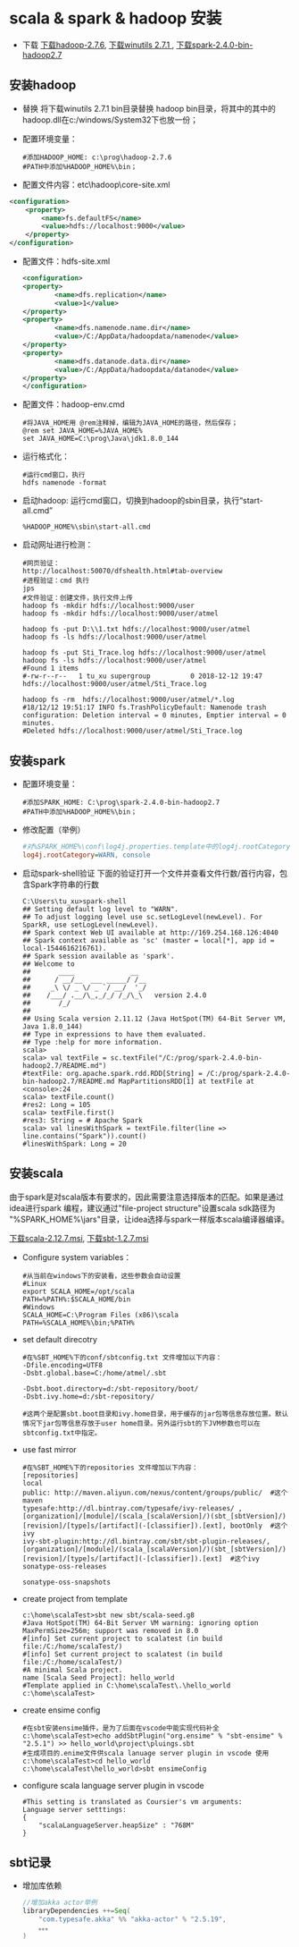 
# scala & spark & hadoop 安装

- 下载
  [下载hadoop-2.7.6](http://mirrors.hust.edu.cn/apache/hadoop/common/hadoop-2.7.6/hadoop-2.7.6.tar.gz), [下载winutils 2.7.1 ](https://github.com/steveloughran/winutils), [下载spark-2.4.0-bin-hadoop2.7](http://mirrors.tuna.tsinghua.edu.cn/apache/spark/spark-2.4.0/spark-2.4.0-bin-hadoop2.7.tgz)

## 安装hadoop
- 替换
  将下载winutils 2.7.1 bin目录替换 hadoop bin目录，将其中的其中的hadoop.dll在c:/windows/System32下也放一份；

- 配置环境变量：
    ```shell  
    #添加HADOOP_HOME: c:\prog\hadoop-2.7.6
    #PATH中添加%HADOOP_HOME%\bin；
    ```

- 配置文件内容：etc\hadoop\core-site.xml
```xml
<configuration>
    <property>
        <name>fs.defaultFS</name>
        <value>hdfs://localhost:9000</value>
    </property>
</configuration>
```

- 配置文件：hdfs-site.xml

    ```xml
    <configuration>
    <property>
            <name>dfs.replication</name>
            <value>1</value>
    </property>
    <property>
            <name>dfs.namenode.name.dir</name>
            <value>/C:/AppData/hadoopdata/namenode</value>
    </property>
    <property>
            <name>dfs.datanode.data.dir</name>
            <value>/C:/AppData/hadoopdata/datanode</value>  
    </property>
    </configuration>
    ```
- 配置文件：hadoop-env.cmd
    ```shell  
    #将JAVA_HOME用 @rem注释掉，编辑为JAVA_HOME的路径，然后保存；
    @rem set JAVA_HOME=%JAVA_HOME%
    set JAVA_HOME=C:\prog\Java\jdk1.8.0_144
    ```

- 运行格式化：
    ```shell
    #运行cmd窗口，执行
    hdfs namenode -format
    ```

- 启动hadoop:
  运行cmd窗口，切换到hadoop的sbin目录，执行“start-all.cmd”
    ```shell
    %HADOOP_HOME%\sbin\start-all.cmd
    ```

- 启动网址进行检测：
    ```shell
    #网页验证：
    http://localhost:50070/dfshealth.html#tab-overview
    #进程验证：cmd 执行
    jps 
    #文件验证：创建文件，执行文件上传
    hadoop fs -mkdir hdfs://localhost:9000/user
    hadoop fs -mkdir hdfs://localhost:9000/user/atmel

    hadoop fs -put D:\\1.txt hdfs://localhost:9000/user/atmel
    hadoop fs -ls hdfs://localhost:9000/user/atmel

    hadoop fs -put Sti_Trace.log hdfs://localhost:9000/user/atmel
    hadoop fs -ls hdfs://localhost:9000/user/atmel
    #Found 1 items
    #-rw-r--r--   1 tu_xu supergroup          0 2018-12-12 19:47 hdfs://localhost:9000/user/atmel/Sti_Trace.log

    hadoop fs -rm  hdfs://localhost:9000/user/atmel/*.log
    #18/12/12 19:51:17 INFO fs.TrashPolicyDefault: Namenode trash configuration: Deletion interval = 0 minutes, Emptier interval = 0 minutes.
    #Deleted hdfs://localhost:9000/user/atmel/Sti_Trace.log
    ```

## 安装spark

- 配置环境变量：
    ```shell  
    #添加SPARK_HOME: C:\prog\spark-2.4.0-bin-hadoop2.7
    #PATH中添加%HADOOP_HOME%\bin；
    ```
- 修改配置（举例）

  ```ini
  #对%SPARK_HOME%\conf\log4j.properties.template中的log4j.rootCategory由INFO修改为WARN
  log4j.rootCategory=WARN, console
  ```

- 启动spark-shell验证
    下面的验证打开一个文件并查看文件行数/首行内容，包含Spark字符串的行数
    ```shell
    C:\Users\tu_xu>spark-shell
    ## Setting default log level to "WARN".
    ## To adjust logging level use sc.setLogLevel(newLevel). For SparkR, use setLogLevel(newLevel).
    ## Spark context Web UI available at http://169.254.168.126:4040
    ## Spark context available as 'sc' (master = local[*], app id = local-1544616216761).
    ## Spark session available as 'spark'.
    ## Welcome to
    ##       ____              __
    ##      / __/__  ___ _____/ /__
    ##     _\ \/ _ \/ _ `/ __/  '_/
    ##    /___/ .__/\_,_/_/ /_/\_\   version 2.4.0
    ##       /_/
    ##
    ## Using Scala version 2.11.12 (Java HotSpot(TM) 64-Bit Server VM, Java 1.8.0_144)
    ## Type in expressions to have them evaluated.
    ## Type :help for more information.
    scala>
    scala> val textFile = sc.textFile("/C:/prog/spark-2.4.0-bin-hadoop2.7/README.md")
    #textFile: org.apache.spark.rdd.RDD[String] = /C:/prog/spark-2.4.0-bin-hadoop2.7/README.md MapPartitionsRDD[1] at textFile at <console>:24
    scala> textFile.count()
    #res2: Long = 105
    scala> textFile.first()
    #res3: String = # Apache Spark
    scala> val linesWithSpark = textFile.filter(line => line.contains("Spark")).count()
    #linesWithSpark: Long = 20
    ```

## 安装scala

由于spark是对scala版本有要求的，因此需要注意选择版本的匹配。如果是通过idea进行spark 编程，建议通过"file-project structure"设置scala sdk路径为 "%SPARK_HOME%\jars"目录，让idea选择与spark一样版本scala编译器编译。

[下载scala-2.12.7.msi](http://downloads.typesafe.com/scala/2.12.7/scala-2.12.7.msi), [下载sbt-1.2.7.msi](https://piccolo.link/sbt-1.2.7.msi)

- Configure system variables：
    ```shell
    #从当前在windows下的安装看，这些参数会自动设置
    #Linux
    export SCALA_HOME=/opt/scala
    PATH=%PATH%:$SCALA_HOME/bin
    #Windows
    SCALA_HOME=C:\Program Files (x86)\scala
    PATH=%SCALA_HOME%\bin;%PATH%
    ```

- set default direcotry
    ```shell
    #在%SBT_HOME%下的conf/sbtconfig.txt 文件增加以下内容：
    -Dfile.encoding=UTF8
    -Dsbt.global.base=C:/home/atmel/.sbt

    -Dsbt.boot.directory=d:/sbt-repository/boot/
    -Dsbt.ivy.home=d:/sbt-repository/

    #这两个是配置sbt.boot目录和ivy.home目录，用于缓存的jar包等信息存放位置。默认情况下jar包等信息存放于user home目录。另外运行sbt的下JVM参数也可以在sbtconfig.txt中指定。
    ```

- use fast mirror
    ```shell
    #在%SBT_HOME%下的repositories 文件增加以下内容：
    [repositories]
    local
    public: http://maven.aliyun.com/nexus/content/groups/public/  #这个maven
    typesafe:http://dl.bintray.com/typesafe/ivy-releases/ , [organization]/[module]/(scala_[scalaVersion]/)(sbt_[sbtVersion]/)[revision]/[type]s/[artifact](-[classifier]).[ext], bootOnly  #这个ivy
    ivy-sbt-plugin:http://dl.bintray.com/sbt/sbt-plugin-releases/, [organization]/[module]/(scala_[scalaVersion]/)(sbt_[sbtVersion]/)[revision]/[type]s/[artifact](-[classifier]).[ext]  #这个ivy
    sonatype-oss-releases

    sonatype-oss-snapshots
    ```
- create project from template
  ```shell
  c:\home\scalaTest>sbt new sbt/scala-seed.g8
  #Java HotSpot(TM) 64-Bit Server VM warning: ignoring option MaxPermSize=256m; support was removed in 8.0
  #[info] Set current project to scalatest (in build file:/C:/home/scalaTest/)
  #[info] Set current project to scalatest (in build file:/C:/home/scalaTest/)
  #A minimal Scala project.
  name [Scala Seed Project]: hello_world
  #Template applied in C:\home\scalaTest\.\hello_world
  c:\home\scalaTest>  
  ```

- create ensime config
    ```shell
    #在sbt安装ensime插件，是为了后面在vscode中能实现代码补全
    c:\home\scalaTest>echo addSbtPlugin("org.ensime" % "sbt-ensime" % "2.5.1") >> hello_world\project\pluings.sbt
    #生成项目的.enime文件供scala lanuage server plugin in vscode 使用
    c:\home\scalaTest>cd hello_world
    c:\home\scalaTest\hello_world>sbt ensimeConfig
    ```
- configure scala language server plugin in vscode
    ```shell
    #This setting is translated as Coursier's vm arguments: 
    Language server setttings:
    {
        "scalaLanguageServer.heapSize" : "768M"
    }
    ```


## sbt记录

- 增加库依赖
    ```scala
    //增加akka actor举例
    libraryDependencies ++=Seq(
        "com.typesafe.akka" %% "akka-actor" % "2.5.19",
        。。。
    )
    ```

